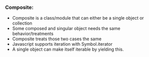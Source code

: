 ### Composite:

* Composite is a class/module that can either be a single object or collection
* Some composed and singular object needs the same behavior/treatments
* Composite treats those two cases the same
* Javascript supports iteration with Symbol.iterator 
* A single object can make itself iterable by yielding this.

